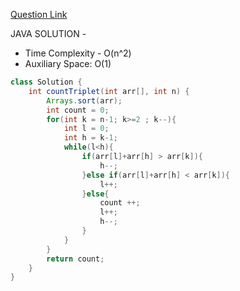 [Question Link](https://practice.geeksforgeeks.org/problems/count-the-triplets4615/1)

JAVA SOLUTION - 
- Time Complexity - O(n^2)
- Auxiliary Space: O(1)

```java
class Solution {
    int countTriplet(int arr[], int n) {
        Arrays.sort(arr);
        int count = 0;
        for(int k = n-1; k>=2 ; k--){
            int l = 0;
            int h = k-1;
            while(l<h){
                if(arr[l]+arr[h] > arr[k]){
                    h--;
                }else if(arr[l]+arr[h] < arr[k]){
                    l++;
                }else{
                    count ++;
                    l++;
                    h--;
                }
            }
        }
        return count;
    }
}
```

